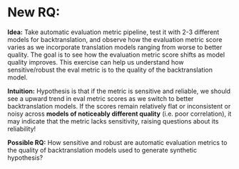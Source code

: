 # New RQ: 


**Idea:** Take automatic evaluation metric pipeline, test it with 2-3 different models for backtranslation, and observe how the evaluation metric score varies as we incorporate translation models ranging from worse to better quality. The goal is to see how the evaluation metric score shifts as model quality improves. This exercise can help us understand how sensitive/robust the eval metric is to the quality of the backtranslation model.

**Intuition:** Hypothesis is that if the metric is sensitive and reliable, we should see a upward trend in eval metric scores as we switch to better backtranslation models. If the scores remain relatively flat or inconsistent or noisy across **models of noticeably different quality** (i.e. poor correlation), it may indicate that the metric lacks sensitivity, raising questions about its reliability!

**Possible RQ:** How sensitive and robust are automatic evaluation metrics to the quality of backtranslation models used to generate synthetic hypothesis?
